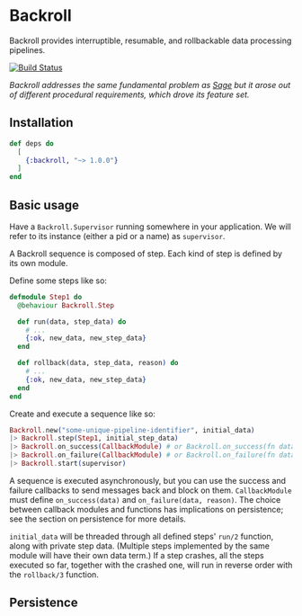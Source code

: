 # Backroll

Backroll provides interruptible, resumable, and rollbackable data processing pipelines.

[![Build Status](https://travis-ci.org/ulfurinn/backroll.svg?branch=master)](https://travis-ci.org/ulfurinn/backroll)

_Backroll addresses the same fundamental problem as [Sage](https://hex.pm/packages/sage) but it arose out of different procedural requirements, which drove its feature set._

## Installation

```elixir
def deps do
  [
    {:backroll, "~> 1.0.0"}
  ]
end
```

## Basic usage

Have a `Backroll.Supervisor` running somewhere in your application. We will refer to its instance (either a pid or a name) as `supervisor`.

A Backroll sequence is composed of step. Each kind of step is defined by its own module.

Define some steps like so:

```elixir
defmodule Step1 do
  @behaviour Backroll.Step

  def run(data, step_data) do
    # ...
    {:ok, new_data, new_step_data}
  end

  def rollback(data, step_data, reason) do
    # ...
    {:ok, new_data, new_step_data}
  end
end
```

Create and execute a sequence like so:

```elixir
Backroll.new("some-unique-pipeline-identifier", initial_data)
|> Backroll.step(Step1, initial_step_data)
|> Backroll.on_success(CallbackModule) # or Backroll.on_success(fn data -> ... end)
|> Backroll.on_failure(CallbackModule) # or Backroll.on_failure(fn data, reason -> ... end)
|> Backroll.start(supervisor)
```

A sequence is executed asynchronously, but you can use the success and failure callbacks to send messages back and block on them. `CallbackModule` must define `on_success(data)` and `on_failure(data, reason)`. The choice between callback modules and functions has implications on persistence; see the section on persistence for more details.

`initial_data` will be threaded through all defined steps' `run/2` function, along with private step data. (Multiple steps implemented by the same module will have their own data term.) If a step crashes, all the steps executed so far, together with the crashed one, will run in reverse order with the `rollback/3` function.



## Persistence
